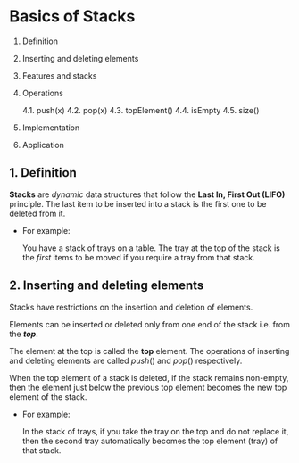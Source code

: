 # Basics of Stacks

1. Definition
2. Inserting and deleting elements
3. Features and stacks
4. Operations

    4.1. push(x)
    4.2. pop(x)
    4.3. topElement()
    4.4. isEmpty
    4.5. size()

5. Implementation
6. Application

## 1. Definition

__Stacks__ are _dynamic_ data structures that follow the __Last In, First Out (LIFO)__ principle. The last item to be inserted into a stack is the first one to be deleted from it.

- For example:

    You have a stack of trays on a table. The tray at the top of the stack is the _first_ items to be moved if you require a tray from that stack.

## 2. Inserting and deleting elements

Stacks have restrictions on the insertion and deletion of elements.

Elements can be inserted or deleted only from one end of the stack i.e. from the ___top___.

The element at the top is called the __top__ element. The operations of inserting and deleting elements are called $push()$ and $pop()$ respectively.

When the top element of a stack is deleted, if the stack remains non-empty, then the element just below the previous top element becomes the new top element of the stack.

- For example:

    In the stack of trays, if you take the tray on the top and do not replace it, then the second tray automatically becomes the top element (tray) of that stack.